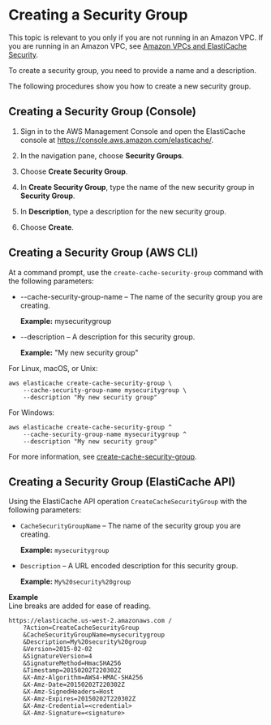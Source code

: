 # Creating a Security Group<a name="SecurityGroups.Creating"></a>

This topic is relevant to you only if you are not running in an Amazon VPC\. If you are running in an Amazon VPC, see [Amazon VPCs and ElastiCache Security](VPCs.md)\.

To create a security group, you need to provide a name and a description\.

The following procedures show you how to create a new security group\.

## Creating a Security Group \(Console\)<a name="SecurityGroups.Creating.CON"></a>

1. Sign in to the AWS Management Console and open the ElastiCache console at [ https://console\.aws\.amazon\.com/elasticache/](https://console.aws.amazon.com/elasticache/)\.

1. In the navigation pane, choose **Security Groups**\.

1. Choose **Create Security Group**\.

1. In **Create Security Group**, type the name of the new security group in **Security Group**\.

1. In **Description**, type a description for the new security group\. 

1. Choose **Create**\. 

## Creating a Security Group \(AWS CLI\)<a name="SecurityGroups.Creating.CLI"></a>

At a command prompt, use the `create-cache-security-group` command with the following parameters:
+ \-\-cache\-security\-group\-name – The name of the security group you are creating\.

  **Example:** mysecuritygroup
+ \-\-description – A description for this security group\.

  **Example:** "My new security group"

For Linux, macOS, or Unix:

```
aws elasticache create-cache-security-group \
    --cache-security-group-name mysecuritygroup \
    --description "My new security group"
```

For Windows:

```
aws elasticache create-cache-security-group ^
    --cache-security-group-name mysecuritygroup ^
    --description "My new security group"
```

For more information, see [create\-cache\-security\-group](https://docs.aws.amazon.com/cli/latest/reference/elasticache/create-cache-security-group.html)\.

## Creating a Security Group \(ElastiCache API\)<a name="SecurityGroups.Creating.API"></a>

Using the ElastiCache API operation `CreateCacheSecurityGroup` with the following parameters:
+ `CacheSecurityGroupName` – The name of the security group you are creating\.

  **Example:** `mysecuritygroup`
+ `Description` – A URL encoded description for this security group\.

  **Example:** `My%20security%20group`

**Example**  
Line breaks are added for ease of reading\.  

```
https://elasticache.us-west-2.amazonaws.com /
    ?Action=CreateCacheSecurityGroup
    &CacheSecurityGroupName=mysecuritygroup
    &Description=My%20security%20group   
    &Version=2015-02-02   
    &SignatureVersion=4
    &SignatureMethod=HmacSHA256
    &Timestamp=20150202T220302Z
    &X-Amz-Algorithm=AWS4-HMAC-SHA256
    &X-Amz-Date=20150202T220302Z
    &X-Amz-SignedHeaders=Host
    &X-Amz-Expires=20150202T220302Z
    &X-Amz-Credential=<credential>
    &X-Amz-Signature=<signature>
```